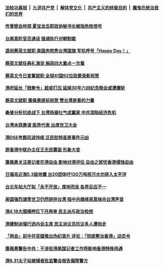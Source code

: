 

####  [法轮功真相](../../../../basic/blob/master/README.md?t=05202131) &nbsp;|&nbsp; [九评共产党](../../../../9ping.md/blob/master/README.md?t=05202131) &nbsp;|&nbsp; [解体党文化](../../../../jtdwh.md/blob/master/README.md?t=05202131)  &nbsp;|&nbsp; [共产主义的终极目的](../../../../gczydzjmd.md/blob/master/README.md?t=05202131) &nbsp;|&nbsp; [魔鬼在统治我们的世界](../../../../mgztzwmdsj.md/blob/master/README.md?t=05202131) 

#### [传曾密会林郑 夏宝龙去职政协秘书长被指危险信号](../pages/soh55/380890.md?t=05202131) 
#### [台美高阶官员通话 强调执行对朝制裁](../pages/soh55/380902.md?t=05202131) 
#### [遥祝蔡英文就职 美国务院秀台湾国旗  军机呼号「Happy Day！」](../pages/soh55/380866.md?t=05202131) 
#### [蔡英文就任典礼演说 施政四大重点一次看](../pages/soh55/380806.md?t=05202131) 
#### [蔡英文今日宣誓就职 全球41国92位政要录影祝贺](../pages/soh55/380842.md?t=05202131) 
#### [港府延长「限聚令」趁疫打压 延续30年六四纪念晚会或遭腰斩](../pages/soh55/380809.md?t=05202131) 
#### [蔡英文就职 蓬佩奥提前祝贺 赞台湾是善的力量](../pages/soh55/380602.md?t=05202131) 
#### [桑普分析抗疫战下 台湾扬眉吐气成赢家 中共深陷经济危机](../pages/soh55/380590.md?t=05202131) 
#### [台湾未获邀请 医界代表 出席世卫大会](../pages/soh55/380506.md?t=05202131) 
#### [港DSE考题风波持续 泛民批特首是事件元凶](../pages/soh55/380548.md?t=05202131) 
#### [原香港中联办主任王志民露面 形象大变](../pages/soh55/380539.md?t=05202131) 
#### [蓬佩奥关注美记者在港自由 影响对港评估 自由之家忧香港侵蚀自由](../pages/soh55/380542.md?t=05202131) 
#### [日福岛近海5.3级地震 台20团体吁120万吨核污水勿排入太平洋](../pages/soh55/380431.md?t=05202131) 
#### [台北车站大厅拟「永不开放」席地而坐  各界反应不一](../pages/soh55/380383.md?t=05202131) 
#### [美国强烈谴责世卫仍然排挤台湾  指中共继续恶意抹杀台湾声音  ](../pages/soh55/380239.md?t=05202131) 
#### [港4.18大围捕押后下月再审 民主派斥政治检控](../pages/soh55/380122.md?t=05202131) 
#### [港建制派强行选内会主席 民主派议员抗议多人遭抬走](../pages/soh55/380107.md?t=05202131) 
#### [「两会」前中共官媒推出伪纪录片 评论：「彻底整治香港」动员令](../pages/soh55/380026.md?t=05202131) 
#### [蓬佩奥警告中共：干涉驻港美国记者工作将影响香港特殊待遇](../pages/soh55/379972.md?t=05202131) 
#### [港8.31太子站被捕者批监警会报告偏帮警方](../pages/soh55/379780.md?t=05202131) 
